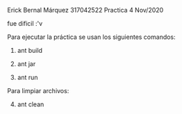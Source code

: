 Erick Bernal Márquez        317042522
Practica 4                  Nov/2020

fue dificil :'v

Para ejecutar  la práctica se usan los siguientes comandos:

1. ant build

2. ant jar

3. ant run

Para limpiar archivos:

4. ant clean

 

